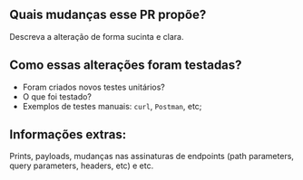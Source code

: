 ## Quais mudanças esse PR propõe?
Descreva a alteração de forma sucinta e clara.

## Como essas alterações foram testadas?
- Foram criados novos testes unitários?
- O que foi testado?
- Exemplos de testes manuais: `curl`, `Postman`, etc;

## Informações extras:
Prints, payloads, mudanças nas assinaturas de endpoints (path parameters, query parameters, headers, etc) e etc.